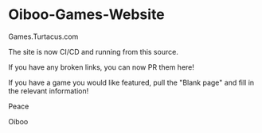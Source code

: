 # Oiboo-Games-Website

Games.Turtacus.com

The site is now CI/CD and running from this source.

If you have any broken links, you can now PR them here!

If you have a game you would like featured, pull the "Blank page" and fill in the relevant information!

Peace

 Oiboo
